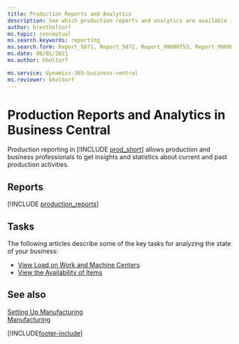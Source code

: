 ```yaml
---
title: Production Reports and Analytics
description: See which production reports and analytics are available in the standard version of Business Central so that you can keep track of your business.
author: brentholtorf
ms.topic: conceptual
ms.search.keywords: reporting
ms.search.form: Report_5871, Report_5872, Report_99000753, Report_99000756, Report_99000757, Report_99000758, Report_99000791, Report_99000780, Report_99000783, Report_99000784, Report_99000788, Report_99000767
ms.date: 06/01/2021
ms.author: bholtorf

ms.service: dynamics-365-business-central
ms.reviewer: bholtorf
---
```

# Production Reports and Analytics in Business Central

Production reporting in [!INCLUDE [prod_short](includes/prod_short.md)] allows production and business professionals to get insights and statistics about current and past production activities.  

## Reports
[!INCLUDE [production_reports](includes/production-reports-include.md)]

## Tasks

The following articles describe some of the key tasks for analyzing the state of your business:

* [View Load on Work and Machine Centers](production-how-to-view-the-load-on-work-centers.md)  
* [View the Availability of Items](inventory-how-availability-overview.md)

## See also

[Setting Up Manufacturing](production-configure-production-processes.md)  
[Manufacturing](production-manage-manufacturing.md)  

[!INCLUDE[footer-include](includes/footer-banner.md)]
